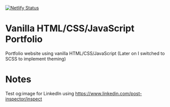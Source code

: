 [![Netlify Status](https://api.netlify.com/api/v1/badges/8a5b14a8-7dcd-4b62-99ce-054502edf199/deploy-status)](https://app.netlify.com/sites/sebastianshelby/deploys)

# Vanilla HTML/CSS/JavaScript Portfolio

Portfolio website using vanilla HTML/CSS/JavaScript (Later on I switched to SCSS to implement theming)

# Notes

Test og:image for LinkedIn using https://www.linkedin.com/post-inspector/inspect
